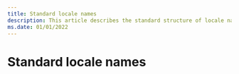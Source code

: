 ```yaml
---
title: Standard locale names
description: This article describes the standard structure of locale names.
ms.date: 01/01/2022
---
```


# Standard locale names
